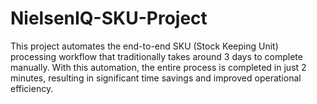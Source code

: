 # NielsenIQ-SKU-Project
This project automates the end-to-end SKU (Stock Keeping Unit) processing workflow that traditionally takes around 3 days to complete manually. With this automation, the entire process is completed in just 2 minutes, resulting in significant time savings and improved operational efficiency.
